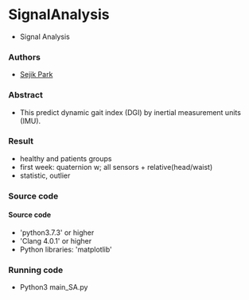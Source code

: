 # SignalAnalysis
- Signal Analysis

### Authors
- [Sejik Park](sejik6307@gmail.com)

### Abstract
- This predict dynamic gait index (DGI) by inertial measurement units (IMU).

### Result
- healthy and patients groups
- first week: quaternion w; all sensors + relative(head/waist)
- statistic, outlier

### Source code
#### Source code
- 'python3.7.3' or higher
- 'Clang 4.0.1' or higher
- Python libraries: 'matplotlib'

### Running code
- Python3 main_SA.py
